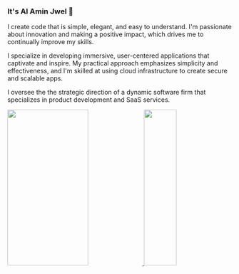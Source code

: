 ### It's Al Amin Jwel 👋 

I create code that is simple, elegant, and easy to understand. I'm passionate about innovation and making a positive impact, which drives me to continually improve my skills.

I specialize in developing immersive, user-centered applications that captivate and inspire. My practical approach emphasizes simplicity and effectiveness, and I'm skilled at using cloud infrastructure to create secure and scalable apps.

I oversee the the strategic direction of a dynamic software firm that specializes in product development and SaaS services.

<a href="https://wakatime.com/@alaminjwel">
  <img width="60%" height="350" src="https://github-readme-stats.vercel.app/api/wakatime?username=alaminjwel&layput=compact" />
</a>
<a href="https://github.com/alaminjwel">
  <img width="38%" height="350" src="https://github-readme-stats.vercel.app/api/top-langs?username=alaminjwel&layout=donut&langs_count=8"/>
</a>
